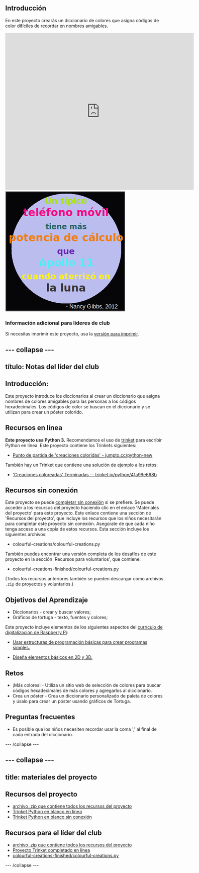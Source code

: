 ## Introducción

En este proyecto crearás un diccionario de colores que asigna códigos de color difíciles de recordar en nombres amigables.

<div class="trinket">
  <iframe src="https://trinket.io/embed/python/97822f48b7?outputOnly=true&start=result" width="600" height="500" frameborder="0" marginwidth="0" marginheight="0" allowfullscreen>
  </iframe>
  <img src="images/colourful-finished.png">
</div>

### Información adicional para líderes de club

Si necesitas imprimir este proyecto, usa la [versión para imprimir](https://projects.raspberrypi.org/en/projects/colourful-creations/print).

## \--- collapse \---

## título: Notas del líder del club

## Introducción:

Este proyecto introduce los diccionarios al crear un diccionario que asigna nombres de colores amigables para las personas a los códigos hexadecimales. Los códigos de color se buscan en el diccionario y se utilizan para crear un póster colorido.

## Recursos en línea

**Este proyecto usa Python 3.** Recomendamos el uso de [trinket](https://trinket.io/) para escribir Python en línea. Este proyecto contiene los Trinkets siguientes:

* [Punto de partida de 'creaciones coloridas' - jumpto.cc/python-new](http://jumpto.cc/python-new)

También hay un Trinket que contiene una solución de ejemplo a los retos:

* ['Creaciones coloreadas' Terminadas -- trinket.io/python/41a99e668b](https://trinket.io/python/97822f48b7)

## Recursos sin conexión

Este proyecto se puede [completar sin conexión](https://www.codeclubprojects.org/en-GB/resources/python-working-offline/) si se prefiere. Se puede acceder a los recursos del proyecto haciendo clic en el enlace 'Materiales del proyecto' para este proyecto. Este enlace contiene una sección de 'Recursos del proyecto', que incluye los recursos que los niños necesitarán para completar este proyecto sin conexión. Asegúrate de que cada niño tenga acceso a una copia de estos recursos. Esta sección incluye los siguientes archivos:

* colourful-creations/colourful-creations.py

También puedes encontrar una versión completa de los desafíos de este proyecto en la sección 'Recursos para voluntarios', que contiene:

* colourful-creations-finished/colourful-creations.py

(Todos los recursos anteriores también se pueden descargar como archivos `.zip` de proyectos y voluntarios.)

## Objetivos del Aprendizaje

* Diccionarios - crear y buscar valores;
* Gráficos de tortuga - texto, fuentes y colores;

Este proyecto incluye elementos de los siguientes aspectos del [currículo de digitalización de Raspberry Pi](http://rpf.io/curriculum):

* [Usar estructuras de programación básicas para crear programas simples.](https://www.raspberrypi.org/curriculum/programming/creator)

* [Diseña elementos básicos en 2D y 3D.](https://www.raspberrypi.org/curriculum/design/creator)

## Retos

* ¡Más colores! - Utiliza un sitio web de selección de colores para buscar códigos hexadecimales de más colores y agregarlos al diccionario. 
* Crea un póster - Crea un diccionario personalizado de paleta de colores y úsalo para crear un póster usando gráficos de Tortuga. 

## Preguntas frecuentes

* Es posible que los niños necesiten recordar usar la coma ',' al final de cada entrada del diccionario. 

\--- /collapse \---

## \--- collapse \---

## title: materiales del proyecto

## Recursos del proyecto

* [archivo .zip que contiene todos los recursos del proyecto](resources/colourful-creations-project-resources.zip)
* [Trinket Python en blanco en línea](http://jumpto.cc/python-new)
* [Trinket Python en blanco sin conexión](resources/new-new.py)

## Recursos para el líder del club

* [archivo .zip que contiene todos los recursos del proyecto](resources/colourful-creations-volunteer-resources.zip)
* [Proyecto Trinket completado en línea](https://trinket.io/python/97822f48b7)
* [colourful-creations-finished/colourful-creations.py](resources/colourful-creations-finished-colourful-creations.py)

\--- /collapse \---